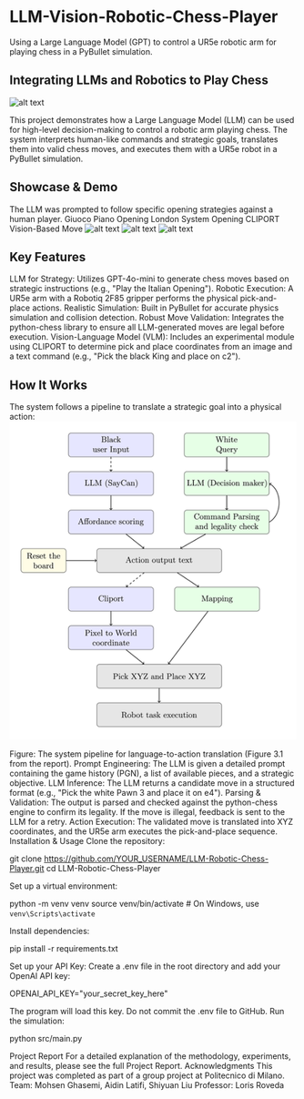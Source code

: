 # LLM-Vision-Robotic-Chess-Player
Using a Large Language Model (GPT) to control a UR5e robotic arm for playing chess in a PyBullet simulation.

## **Integrating LLMs and Robotics to Play Chess**

![alt text](https://img.shields.io/badge/License-MIT-yellow.svg)

This project demonstrates how a Large Language Model (LLM) can be used for high-level decision-making to control a robotic arm playing chess. The system interprets human-like commands and strategic goals, translates them into valid chess moves, and executes them with a UR5e robot in a PyBullet simulation.

## **Showcase & Demo**

The LLM was prompted to follow specific opening strategies against a human player.
Giuoco Piano Opening	London System Opening	CLIPORT Vision-Based Move
![alt text](media/giuoco_piano.gif)
![alt text](media/london_system.gif)
![alt text](media/cliport_demo.gif)

## **Key Features**

LLM for Strategy: Utilizes GPT-4o-mini to generate chess moves based on strategic instructions (e.g., "Play the Italian Opening").
Robotic Execution: A UR5e arm with a Robotiq 2F85 gripper performs the physical pick-and-place actions.
Realistic Simulation: Built in PyBullet for accurate physics simulation and collision detection.
Robust Move Validation: Integrates the python-chess library to ensure all LLM-generated moves are legal before execution.
Vision-Language Model (VLM): Includes an experimental module using CLIPORT to determine pick and place coordinates from an image and a text command (e.g., "Pick the black King and place on c2").

## **How It Works**

The system follows a pipeline to translate a strategic goal into a physical action:
![alt text](media/pipeline.png)

Figure: The system pipeline for language-to-action translation (Figure 3.1 from the report).
Prompt Engineering: The LLM is given a detailed prompt containing the game history (PGN), a list of available pieces, and a strategic objective.
LLM Inference: The LLM returns a candidate move in a structured format (e.g., "Pick the white Pawn 3 and place it on e4").
Parsing & Validation: The output is parsed and checked against the python-chess engine to confirm its legality. If the move is illegal, feedback is sent to the LLM for a retry.
Action Execution: The validated move is translated into XYZ coordinates, and the UR5e arm executes the pick-and-place sequence.
Installation & Usage
Clone the repository:

git clone https://github.com/YOUR_USERNAME/LLM-Robotic-Chess-Player.git
cd LLM-Robotic-Chess-Player


Set up a virtual environment:

python -m venv venv
source venv/bin/activate  # On Windows, use `venv\Scripts\activate`

Install dependencies:

pip install -r requirements.txt

Set up your API Key:
Create a .env file in the root directory and add your OpenAI API key:

OPENAI_API_KEY="your_secret_key_here"

The program will load this key. Do not commit the .env file to GitHub.
Run the simulation:

python src/main.py

Project Report
For a detailed explanation of the methodology, experiments, and results, please see the full Project Report.
Acknowledgments
This project was completed as part of a group project at Politecnico di Milano.
Team: Mohsen Ghasemi, Aidin Latifi, Shiyuan Liu
Professor: Loris Roveda
